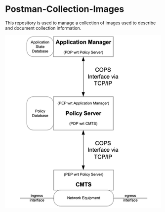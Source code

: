 # Postman-Collection-Images
This repository is used to manage a collection of images used to describe and document collection information.

![Alt text here](/COPS-Profile.png)
